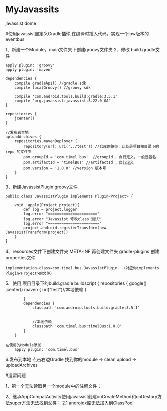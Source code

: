 # MyJavassits
javassist dome

#使用javassist自定义Gradle插件,在编译时插入代码，实现一个low版本的eventbus

1、新建一个Module，main文件夹下创建groovy文件夹
2、修改 build.gradle文件

    apply plugin: 'groovy'
    apply plugin: 'maven'

    dependencies {
        compile gradleApi() //gradle sdk
        compile localGroovy() //groovy sdk

        compile 'com.android.tools.build:gradle:3.5.1'
        compile 'org.javassist:javassist:3.22.0-GA'
    }

    repositories {
        jcenter()
    }

    //发布到本地
    uploadArchives {
        repositories.mavenDeployer {
            repository(url: uri('../test')) //仓库的路径，此处是项目根目录下的 repo 的文件夹
            pom.groupId = 'com.timel.bus'  //groupId ，自行定义，一般是包名
            pom.artifactId = 'timelBus' //artifactId ，自行定义
            pom.version = '1.0.0' //version 版本号
        }
    }

3、新建JavassistPlugin.groovy文件

    public class JavassistPlugin implements Plugin<Project> {

        void  apply(Project project){
            def log = project.logger
            log.error "======================"
            log.error "Javassist 修改class 测试"
            log.error "======================="
            project.android.registerTransform(new JavassistTransform(project))
        }
    }

4、resources文件下创建文件夹 META-INF 再创建文件夹 gradle-plugins
    创建properties文件

    implementation-class=com.timel.bus.JavassistPlugin  （对应你implements Plugin<Project>的文件）


5、使用
    项目目录下的build.gradle
        buildscript {
            repositories {
                google()
                jcenter()
                maven {
                    url("test")//本地依赖
                }

            }
            dependencies {
                classpath 'com.android.tools.build:gradle:3.5.1'


                //本地依赖
                classpath 'com.timel.bus:timelBus:1.0.0'
            }
        }

    在使用的Module添加
        apply plugin: 'com.timel.bus'


6.发布到本地
    点击右边Gradle 找到你的module -> clean  upload -> uploadArchives



#遗留问题

1、第一个无法读取另一个module中的注解文件；

2、继承AppCompatActivity使用javassist创建onCreateMethod和onDestory方法super方法无法找到父类；
    2.1 androidx库无法加入到ClassPool







